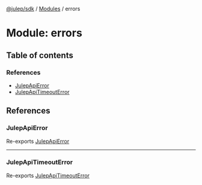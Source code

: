 [@julep/sdk](../README.md) / [Modules](../modules.md) / errors

# Module: errors

## Table of contents

### References

- [JulepApiError](errors.md#julepapierror)
- [JulepApiTimeoutError](errors.md#julepapitimeouterror)

## References

### JulepApiError

Re-exports [JulepApiError](../classes/errors_JulepApiError.JulepApiError.md)

___

### JulepApiTimeoutError

Re-exports [JulepApiTimeoutError](../classes/errors_JulepApiTimeoutError.JulepApiTimeoutError.md)
